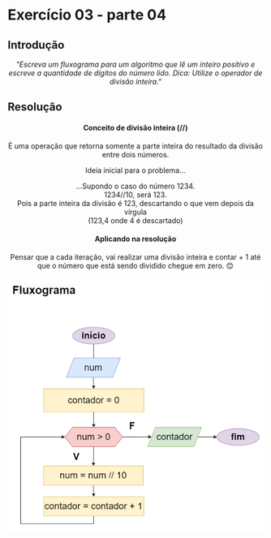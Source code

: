 # Exercício 03 - parte 04
  
## Introdução 
<div align="center">

_"Escreva um fluxograma para um algoritmo que lê um inteiro positivo e escreve a
quantidade de dígitos do número lido. Dica: Utilize o operador de divisão inteira."_

</div>

## Resolução

<div align="center">

#### Conceito de divisão inteira (//)
É uma operação que retorna somente a parte inteira do resultado da divisão entre dois números.

Ideia inicial para o problema...

...Supondo o caso do número 1234. <br> 1234//10, será 123. <br>
Pois a parte inteira da divisão é 123, descartando o que vem depois da vírgula <br> (123,4 onde 4 é descartado)

#### Aplicando na resolução

Pensar que a cada iteração, vai realizar uma divisão inteira e contar + 1 até que o número que está sendo dividido chegue em zero. 😊

![](../../imagens/4ex-03.png)

</div>
